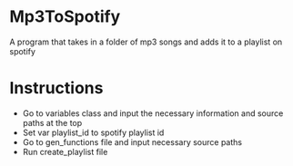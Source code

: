 # Mp3ToSpotify
A program that takes in a folder of mp3 songs and adds it to a playlist on spotify
# Instructions
* Go to variables class and input the necessary information and source paths at the top
* Set var playlist_id to spotify playlist id
* Go to gen_functions file and input necessary source paths
* Run create_playlist file
